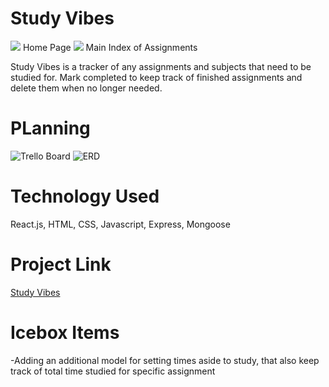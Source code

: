 # Study Vibes
![](https://imgur.com/3Ap9HM3.png)
Home Page
![](https://imgur.com/grmjjWQ.png)
Main Index of Assignments

Study Vibes is a tracker of any assignments and subjects that need to be studied for. Mark completed to keep track of finished assignments and delete them when no longer needed.

# PLanning
![Trello Board](https://trello.com/b/P4WEYQUa/project-4)
![ERD](https://lucid.app/lucidchart/e28236d2-9b44-48e0-a9ba-b7c409caa160/edit?invitationId=inv_f0921cff-3b95-41ef-b666-5e2940be439e)
# Technology Used
React.js, HTML, CSS, Javascript, Express, Mongoose
# Project Link
[Study Vibes](https://study-vibes.herokuapp.com/)
# Icebox Items
-Adding an additional model for setting times aside to study, that also keep track of total time studied for specific assignment
